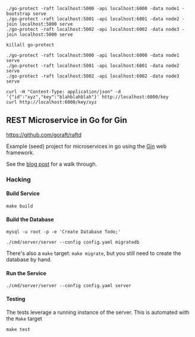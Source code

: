 	./go-protect -raft localhost:5000 -api localhost:6000 -data node1 -bootstrap serve
	./go-protect -raft localhost:5001 -api localhost:6001 -data node2 -join localhost:5000 serve
	./go-protect -raft localhost:5002 -api localhost:6002 -data node3 -join localhost:5000 serve

	killall go-protect

	./go-protect -raft localhost:5000 -api localhost:6000 -data node1 serve
	./go-protect -raft localhost:5001 -api localhost:6001 -data node2 serve
	./go-protect -raft localhost:5002 -api localhost:6002 -data node3 serve

	curl -H "Content-Type: application/json" -d '{"id":"xyz","key":"blahblahblah"}' http://localhost:6000/key
	curl http://localhost:6000/key/xyz

## REST Microservice in Go for Gin

https://github.com/goraft/raftd

Example (seed) project for microservices in go using the [Gin](http://gin-gonic.github.io/gin/) web framework.


See the [blog post](http://txt.fliglio.com) for a walk through.

### Hacking

#### Build Service
	
	make build

#### Build the Database

	mysql -u root -p -e 'Create Database Todo;'

	./cmd/server/server --config config.yaml migratedb

There's also a `make` target: `make migrate`, but you still need to create the database by hand.

#### Run the Service

	./cmd/server/server --config config.yaml server

#### Testing
The tests leverage a running instance of the server. This is automated with the `Make` target

	make test
